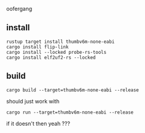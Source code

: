 oofergang

## install

```
rustup target install thumbv6m-none-eabi
cargo install flip-link
cargo install --locked probe-rs-tools
cargo install elf2uf2-rs --locked
```

## build

`cargo build --target=thumbv6m-none-eabi --release`

should just work with

`cargo run --target=thumbv6m-none-eabi --release`

if it doesn't then yeah ???